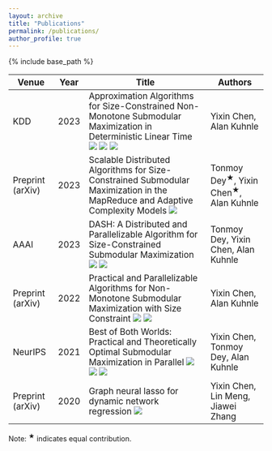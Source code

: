 ```yaml
---
layout: archive
title: "Publications"
permalink: /publications/
author_profile: true
---
```


<style scoped>
table {
  font-size: 17px;
}
</style>

{% include base_path %}


|Venue |Year | Title |Authors|
|----|----|----|----|
|KDD| 2023| Approximation Algorithms for Size-Constrained Non-Monotone Submodular Maximization in Deterministic Linear Time <a href="https://dl.acm.org/doi/abs/10.1145/3580305.3599259" target="_blank"><img src="https://img.shields.io/badge/link-blue?style=flat-square"></a> <a href="https://arxiv.org/abs/2104.06873" target="_blank"><img src="https://img.shields.io/badge/arXiv-green?style=flat-square"></a> <a href="https://gitlab.com/luciacyx/dtm-linear-code.git" target="_blank"><img src="https://img.shields.io/badge/code-gray?style=flat-square"></a>| Yixin Chen, Alan Kuhnle|
|Preprint (arXiv)|2023|Scalable Distributed Algorithms for Size-Constrained Submodular Maximization in the MapReduce and Adaptive Complexity Models <a href="https://arxiv.org/abs/2206.09563" target="_blank"><img src="https://img.shields.io/badge/link-blue?style=flat-square"></a>|Tonmoy Dey<sup>&#9733;</sup>, Yixin Chen<sup>&#9733;</sup>, Alan Kuhnle|
|AAAI|2023|DASH: A Distributed and Parallelizable Algorithm for Size-Constrained Submodular Maximization<a href="https://ojs.aaai.org/index.php/AAAI/article/view/25508" target="_blank"><img src="https://img.shields.io/badge/link-blue?style=flat-square"></a> <a href="https://arxiv.org/abs/2206.09563" target="_blank"><img src="https://img.shields.io/badge/arXiv-green?style=flat-square"></a>|Tonmoy Dey, Yixin Chen, Alan Kuhnle|
|Preprint (arXiv)|2022|Practical and Parallelizable Algorithms for Non-Monotone Submodular Maximization with Size Constraint <a href="https://arxiv.org/abs/2009.01947" target="_blank"><img src="https://img.shields.io/badge/link-blue?style=flat-square"></a> <a href="https://gitlab.com/luciacyx/nm-adaptive-code.git" target="_blank"><img src="https://img.shields.io/badge/code-gray?style=flat-square"></a>|Yixin Chen, Alan Kuhnle|
|NeurIPS|2021|Best of Both Worlds: Practical and Theoretically Optimal Submodular Maximization in Parallel <a href="https://proceedings.neurips.cc/paper/2021/hash/d63fbf8c3173730f82b150c5ef38b8ff-Abstract.html" target="_blank"><img src="https://img.shields.io/badge/link-blue?style=flat-square"></a> <a href="https://arxiv.org/abs/2111.07917" target="_blank"><img src="https://img.shields.io/badge/arXiv-green?style=flat-square"></a> <a href="https://gitlab.com/deytonmoy000/submodular-bestofbothworlds" target="_blank"><img src="https://img.shields.io/badge/code-gray?style=flat-square"></a>|Yixin Chen, Tonmoy Dey, Alan Kuhnle|
|Preprint (arXiv)|2020|Graph neural lasso for dynamic network regression <a href="https://arxiv.org/abs/1907.11114" target="_blank"><img src="https://img.shields.io/badge/link-blue?style=flat-square"></a>|Yixin Chen, Lin Meng, Jiawei Zhang|

<p>Note: <sup>&#9733;</sup> indicates equal contribution.




